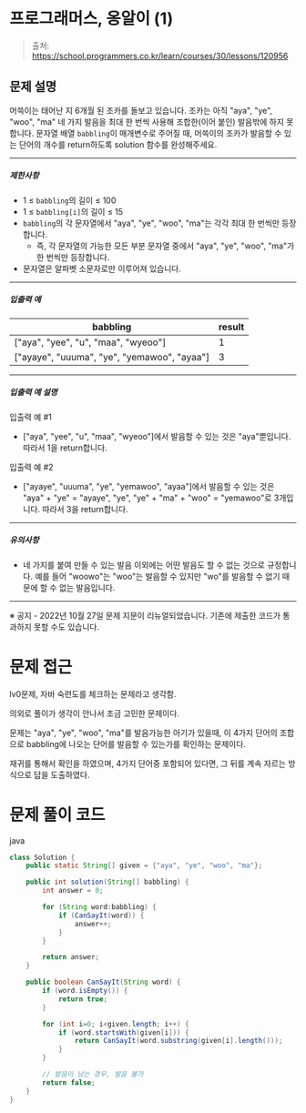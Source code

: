 # 프로그래머스, 옹알이 (1)

> 출처: https://school.programmers.co.kr/learn/courses/30/lessons/120956

## 문제 설명

머쓱이는 태어난 지 6개월 된 조카를 돌보고 있습니다. 조카는 아직 "aya", "ye", "woo", "ma" 네 가지 발음을 최대 한 번씩 사용해 조합한(이어 붙인) 발음밖에 하지 못합니다. 문자열 배열 `babbling`이 매개변수로 주어질 때, 머쓱이의 조카가 발음할 수 있는 단어의 개수를 return하도록 solution 함수를 완성해주세요.

---

##### 제한사항

-   1 ≤ `babbling`의 길이 ≤ 100
-   1 ≤ `babbling[i]`의 길이 ≤ 15
-   `babbling`의 각 문자열에서 "aya", "ye", "woo", "ma"는 각각 최대 한 번씩만 등장합니다.
    -   즉, 각 문자열의 가능한 모든 부분 문자열 중에서 "aya", "ye", "woo", "ma"가 한 번씩만 등장합니다.
-   문자열은 알파벳 소문자로만 이루어져 있습니다.

---

##### 입출력 예

| babbling                                      | result |
| --------------------------------------------- | ------ |
| \["aya", "yee", "u", "maa", "wyeoo"\]         | 1      |
| \["ayaye", "uuuma", "ye", "yemawoo", "ayaa"\] | 3      |

---

##### 입출력 예 설명

입출력 예 #1

-   \["aya", "yee", "u", "maa", "wyeoo"\]에서 발음할 수 있는 것은 "aya"뿐입니다. 따라서 1을 return합니다.

입출력 예 #2

-   \["ayaye", "uuuma", "ye", "yemawoo", "ayaa"\]에서 발음할 수 있는 것은 "aya" + "ye" = "ayaye", "ye", "ye" + "ma" + "woo" = "yemawoo"로 3개입니다. 따라서 3을 return합니다.

---

##### 유의사항

-   네 가지를 붙여 만들 수 있는 발음 이외에는 어떤 발음도 할 수 없는 것으로 규정합니다. 예를 들어 "woowo"는 "woo"는 발음할 수 있지만 "wo"를 발음할 수 없기 때문에 할 수 없는 발음입니다.

---

※ 공지 \- 2022년 10월 27일 문제 지문이 리뉴얼되었습니다. 기존에 제출한 코드가 통과하지 못할 수도 있습니다.

# 문제 접근

lv0문제, 자바 숙련도를 체크하는 문제라고 생각함.

의외로 풀이가 생각이 안나서 조금 고민한 문제이다.

문제는 "aya", "ye", "woo", "ma"를 발음가능한 아기가 있을때, 이 4가지 단어의 조합으로 babbling에 나오는 단어를 발음할 수 있는가를 확인하는 문제이다.

재귀를 통해서 확인을 하였으며, 4가지 단어중 포함되어 있다면, 그 뒤를 계속 자르는 방식으로 답을 도출하였다.

# 문제 풀이 코드

java

```java
class Solution {
    public static String[] given = {"aya", "ye", "woo", "ma"};

    public int solution(String[] babbling) {
        int answer = 0;

        for (String word:babbling) {
            if (CanSayIt(word)) {
                answer++;
            }
        }

        return answer;
    }

    public boolean CanSayIt(String word) {
        if (word.isEmpty()) {
            return true;
        }

        for (int i=0; i<given.length; i++) {
            if (word.startsWith(given[i])) {
                return CanSayIt(word.substring(given[i].length()));
            }
        }

        // 발음이 남는 경우, 발음 불가
        return false;
    }
}
```
